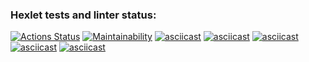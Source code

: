 ### Hexlet tests and linter status:
[![Actions Status](https://github.com/SaltyFingers/python-project-lvl1/workflows/hexlet-check/badge.svg)](https://github.com/SaltyFingers/python-project-lvl1/actions)
[![Maintainability](https://api.codeclimate.com/v1/badges/a99a88d28ad37a79dbf6/maintainability)](https://codeclimate.com/github/codeclimate/codeclimate/maintainability)
[![asciicast](https://asciinema.org/a/IJwGdWff1pgsCSJlkr6uOwGU8.svg)](https://asciinema.org/a/IJwGdWff1pgsCSJlkr6uOwGU8)
[![asciicast](https://asciinema.org/a/yI2NFuEFXDxx4Rxwsiu8W7oob.svg)](https://asciinema.org/a/yI2NFuEFXDxx4Rxwsiu8W7oob)
[![asciicast](https://asciinema.org/a/FLEIX6aBC84BynIqAw2SPVrjw.svg)](https://asciinema.org/a/FLEIX6aBC84BynIqAw2SPVrjw)
[![asciicast](https://asciinema.org/a/hERlaZPLCpJzI7y6NYX22b1N2.svg)](https://asciinema.org/a/hERlaZPLCpJzI7y6NYX22b1N2)
[![asciicast](https://asciinema.org/a/rnTPPAkjzqPUokSsayWEx1uts.svg)](https://asciinema.org/a/rnTPPAkjzqPUokSsayWEx1uts)